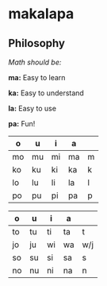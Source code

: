 # makalapa

## Philosophy

_Math should be:_

**ma:** Easy to learn

**ka:** Easy to understand

**la:** Easy to use

**pa:** Fun!




|o|u|i|a||
|-|-|-|-|-|
|mo|mu|mi|ma|m|
|ko|ku|ki|ka|k|
|lo|lu|li|la|l|
|po|pu|pi|pa|p|

|o|u|i|a||
|-|-|-|-|-|
|to|tu|ti|ta|t|
|jo|ju|wi|wa|w/j|
|so|su|si|sa|s|
|no|nu|ni|na|n|


